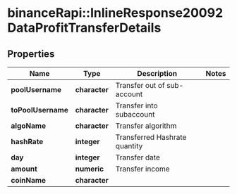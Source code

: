 # binanceRapi::InlineResponse20092DataProfitTransferDetails


## Properties
Name | Type | Description | Notes
------------ | ------------- | ------------- | -------------
**poolUsername** | **character** | Transfer out of sub-account | 
**toPoolUsername** | **character** | Transfer into subaccount | 
**algoName** | **character** | Transfer algorithm | 
**hashRate** | **integer** | Transferred Hashrate quantity | 
**day** | **integer** | Transfer date | 
**amount** | **numeric** | Transfer income | 
**coinName** | **character** |  | 


